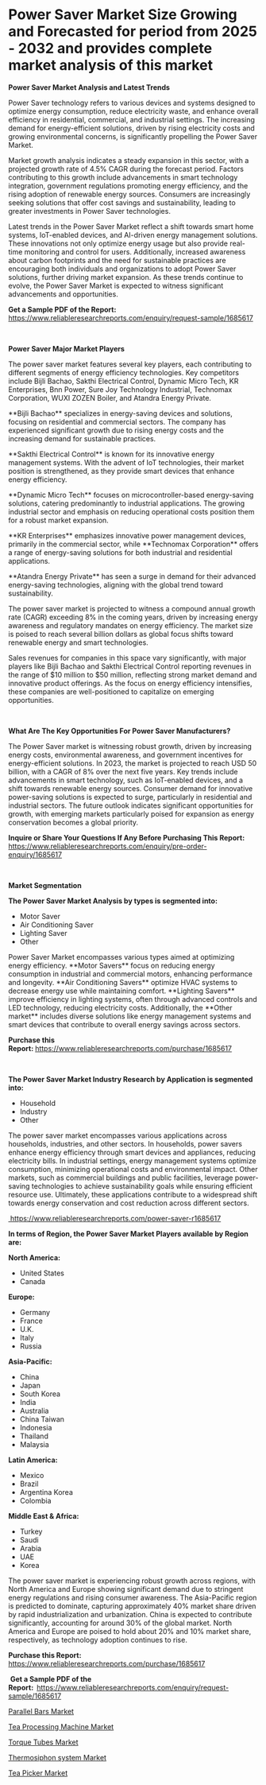 <p><h1>Power Saver Market Size Growing and Forecasted for period from 2025 - 2032 and provides complete market analysis of this market</h1></p><p><strong>Power Saver Market Analysis and Latest Trends</strong></p>
<p><p>Power Saver technology refers to various devices and systems designed to optimize energy consumption, reduce electricity waste, and enhance overall efficiency in residential, commercial, and industrial settings. The increasing demand for energy-efficient solutions, driven by rising electricity costs and growing environmental concerns, is significantly propelling the Power Saver Market.</p><p>Market growth analysis indicates a steady expansion in this sector, with a projected growth rate of 4.5% CAGR during the forecast period. Factors contributing to this growth include advancements in smart technology integration, government regulations promoting energy efficiency, and the rising adoption of renewable energy sources. Consumers are increasingly seeking solutions that offer cost savings and sustainability, leading to greater investments in Power Saver technologies.</p><p>Latest trends in the Power Saver Market reflect a shift towards smart home systems, IoT-enabled devices, and AI-driven energy management solutions. These innovations not only optimize energy usage but also provide real-time monitoring and control for users. Additionally, increased awareness about carbon footprints and the need for sustainable practices are encouraging both individuals and organizations to adopt Power Saver solutions, further driving market expansion. As these trends continue to evolve, the Power Saver Market is expected to witness significant advancements and opportunities.</p></p>
<p><strong>Get a Sample PDF of the Report:&nbsp;</strong> <a href="https://www.reliableresearchreports.com/enquiry/request-sample/1685617?utm_campaign=36&utm_medium=2&utm_source=Github&utm_content=ia&utm_term=16022025&utm_id=power-saver">https://www.reliableresearchreports.com/enquiry/request-sample/1685617</a></p>
<p>&nbsp;</p>
<p><strong>Power Saver Major Market Players</strong></p>
<p><p>The power saver market features several key players, each contributing to different segments of energy efficiency technologies. Key competitors include Bijli Bachao, Sakthi Electrical Control, Dynamic Micro Tech, KR Enterprises, Bnn Power, Sure Joy Technology Industrial, Technomax Corporation, WUXI ZOZEN Boiler, and Atandra Energy Private. </p><p>**Bijli Bachao** specializes in energy-saving devices and solutions, focusing on residential and commercial sectors. The company has experienced significant growth due to rising energy costs and the increasing demand for sustainable practices. </p><p>**Sakthi Electrical Control** is known for its innovative energy management systems. With the advent of IoT technologies, their market position is strengthened, as they provide smart devices that enhance energy efficiency. </p><p>**Dynamic Micro Tech** focuses on microcontroller-based energy-saving solutions, catering predominantly to industrial applications. The growing industrial sector and emphasis on reducing operational costs position them for a robust market expansion.</p><p>**KR Enterprises** emphasizes innovative power management devices, primarily in the commercial sector, while **Technomax Corporation** offers a range of energy-saving solutions for both industrial and residential applications. </p><p>**Atandra Energy Private** has seen a surge in demand for their advanced energy-saving technologies, aligning with the global trend toward sustainability.</p><p>The power saver market is projected to witness a compound annual growth rate (CAGR) exceeding 8% in the coming years, driven by increasing energy awareness and regulatory mandates on energy efficiency. The market size is poised to reach several billion dollars as global focus shifts toward renewable energy and smart technologies.</p><p>Sales revenues for companies in this space vary significantly, with major players like Bijli Bachao and Sakthi Electrical Control reporting revenues in the range of $10 million to $50 million, reflecting strong market demand and innovative product offerings. As the focus on energy efficiency intensifies, these companies are well-positioned to capitalize on emerging opportunities.</p></p>
<p>&nbsp;</p>
<p><strong>What Are The Key Opportunities For Power Saver Manufacturers?</strong></p>
<p><p>The Power Saver market is witnessing robust growth, driven by increasing energy costs, environmental awareness, and government incentives for energy-efficient solutions. In 2023, the market is projected to reach USD 50 billion, with a CAGR of 8% over the next five years. Key trends include advancements in smart technology, such as IoT-enabled devices, and a shift towards renewable energy sources. Consumer demand for innovative power-saving solutions is expected to surge, particularly in residential and industrial sectors. The future outlook indicates significant opportunities for growth, with emerging markets particularly poised for expansion as energy conservation becomes a global priority.</p></p>
<p><strong>Inquire or Share Your Questions If Any Before Purchasing This Report:</strong> <a href="https://www.reliableresearchreports.com/enquiry/pre-order-enquiry/1685617?utm_campaign=36&utm_medium=2&utm_source=Github&utm_content=ia&utm_term=16022025&utm_id=power-saver">https://www.reliableresearchreports.com/enquiry/pre-order-enquiry/1685617</a></p>
<p>&nbsp;</p>
<p><strong>Market Segmentation</strong></p>
<p><strong>The Power Saver Market Analysis by types is segmented into:</strong></p>
<p><ul><li>Motor Saver</li><li>Air Conditioning Saver</li><li>Lighting Saver</li><li>Other</li></ul></p>
<p><p>Power Saver Market encompasses various types aimed at optimizing energy efficiency. **Motor Savers** focus on reducing energy consumption in industrial and commercial motors, enhancing performance and longevity. **Air Conditioning Savers** optimize HVAC systems to decrease energy use while maintaining comfort. **Lighting Savers** improve efficiency in lighting systems, often through advanced controls and LED technology, reducing electricity costs. Additionally, the **Other market** includes diverse solutions like energy management systems and smart devices that contribute to overall energy savings across sectors.</p></p>
<p><strong>Purchase this Report:&nbsp;</strong><a href="https://www.reliableresearchreports.com/purchase/1685617?utm_campaign=36&utm_medium=2&utm_source=Github&utm_content=ia&utm_term=16022025&utm_id=power-saver">https://www.reliableresearchreports.com/purchase/1685617</a></p>
<p>&nbsp;</p>
<p><strong>The Power Saver Market Industry Research by Application is segmented into:</strong></p>
<p><ul><li>Household</li><li>Industry</li><li>Other</li></ul></p>
<p><p>The power saver market encompasses various applications across households, industries, and other sectors. In households, power savers enhance energy efficiency through smart devices and appliances, reducing electricity bills. In industrial settings, energy management systems optimize consumption, minimizing operational costs and environmental impact. Other markets, such as commercial buildings and public facilities, leverage power-saving technologies to achieve sustainability goals while ensuring efficient resource use. Ultimately, these applications contribute to a widespread shift towards energy conservation and cost reduction across different sectors.</p></p>
<p><a href="https://www.reliableresearchreports.com/power-saver-r1685617?utm_campaign=36&utm_medium=2&utm_source=Github&utm_content=ia&utm_term=16022025&utm_id=power-saver">&nbsp;https://www.reliableresearchreports.com/power-saver-r1685617</a></p>
<p><strong>In terms of Region, the Power Saver Market Players available by Region are:</strong></p>
<p>
    <p> <strong> North America: </strong>
        <ul>
            <li>United States</li>
            <li>Canada</li>
        </ul>
        </p> 
    <p> <strong> Europe: </strong>
        <ul>
            <li>Germany</li>
            <li>France</li>
            <li>U.K.</li>
            <li>Italy</li>
            <li>Russia</li>
        </ul>
        </p> 
    <p> <strong> Asia-Pacific: </strong>
        <ul>
            <li>China</li>
            <li>Japan</li>
            <li>South Korea</li>
            <li>India</li>
            <li>Australia</li>
            <li>China Taiwan</li>
            <li>Indonesia</li>
            <li>Thailand</li>
            <li>Malaysia</li>
        </ul>
        </p> 
    <p> <strong> Latin America: </strong>
        <ul>
            <li>Mexico</li>
            <li>Brazil</li>
            <li>Argentina Korea</li>
            <li>Colombia</li>
        </ul>
        </p> 
    <p> <strong> Middle East & Africa: </strong>
        <ul>
            <li>Turkey</li>
            <li>Saudi</li>
            <li>Arabia</li>
            <li>UAE</li>
            <li>Korea</li>
        </ul>
    </p>
    </p>
<p><p>The power saver market is experiencing robust growth across regions, with North America and Europe showing significant demand due to stringent energy regulations and rising consumer awareness. The Asia-Pacific region is predicted to dominate, capturing approximately 40% market share driven by rapid industrialization and urbanization. China is expected to contribute significantly, accounting for around 30% of the global market. North America and Europe are poised to hold about 20% and 10% market share, respectively, as technology adoption continues to rise.</p></p>
<p><strong>Purchase this Report: </strong><a href="https://www.reliableresearchreports.com/purchase/1685617?utm_campaign=36&utm_medium=2&utm_source=Github&utm_content=ia&utm_term=16022025&utm_id=power-saver">https://www.reliableresearchreports.com/purchase/1685617</a></p>
<p>&nbsp;<strong>Get a Sample PDF of the Report:&nbsp;&nbsp;</strong><a href="https://www.reliableresearchreports.com/enquiry/request-sample/1685617?utm_campaign=36&utm_medium=2&utm_source=Github&utm_content=ia&utm_term=16022025&utm_id=power-saver">https://www.reliableresearchreports.com/enquiry/request-sample/1685617</a></p>
<p><strong></strong></p>
<p><p><a href="https://github.com/meuskocov/Market-Research-Report-List-1/blob/main/parallel-bars-market.md?utm_campaign=36&utm_medium=2&utm_source=Github&utm_content=ia&utm_term=16022025&utm_id=power-saver">Parallel Bars Market</a></p><p><a href="https://github.com/elitasvimal/Market-Research-Report-List-1/blob/main/tea-processing-machine-market.md?utm_campaign=36&utm_medium=2&utm_source=Github&utm_content=ia&utm_term=16022025&utm_id=power-saver">Tea Processing Machine Market</a></p><p><a href="https://github.com/genayziben/Market-Research-Report-List-1/blob/main/torque-tubes-market.md?utm_campaign=36&utm_medium=2&utm_source=Github&utm_content=ia&utm_term=16022025&utm_id=power-saver">Torque Tubes Market</a></p><p><a href="https://github.com/binnazcassam/Market-Research-Report-List-1/blob/main/thermosiphon-system-market.md?utm_campaign=36&utm_medium=2&utm_source=Github&utm_content=ia&utm_term=16022025&utm_id=power-saver">Thermosiphon system Market</a></p><p><a href="https://github.com/raeezkenedz/Market-Research-Report-List-1/blob/main/tea-picker-market.md?utm_campaign=36&utm_medium=2&utm_source=Github&utm_content=ia&utm_term=16022025&utm_id=power-saver">Tea Picker Market</a></p></p>